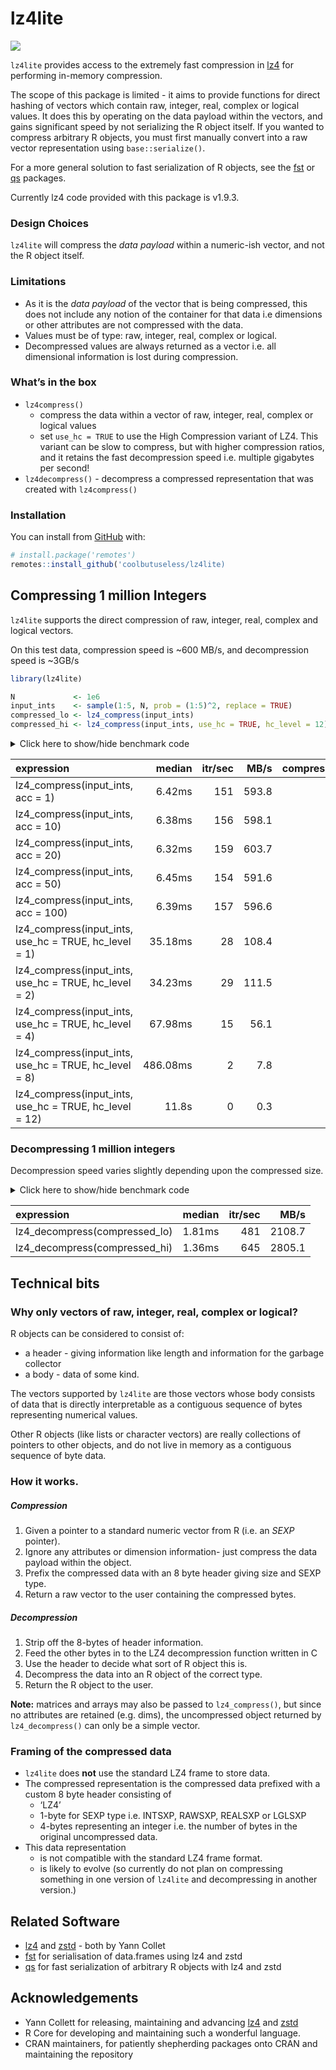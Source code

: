 
<!-- README.md is generated from README.Rmd. Please edit that file -->

# lz4lite

<!-- badges: start -->

![](https://img.shields.io/badge/cool-useless-green.svg)
<!-- badges: end -->

`lz4lite` provides access to the extremely fast compression in
[lz4](https://github.com/lz4/lz4) for performing in-memory compression.

The scope of this package is limited - it aims to provide functions for
direct hashing of vectors which contain raw, integer, real, complex or
logical values. It does this by operating on the data payload within the
vectors, and gains significant speed by not serializing the R object
itself. If you wanted to compress arbitrary R objects, you must first
manually convert into a raw vector representation using
`base::serialize()`.

For a more general solution to fast serialization of R objects, see the
[fst](https://github.com/fstpackage/fst) or
[qs](https://cran.r-project.org/package=qs) packages.

Currently lz4 code provided with this package is v1.9.3.

### Design Choices

`lz4lite` will compress the *data payload* within a numeric-ish vector,
and not the R object itself.

### Limitations

  - As it is the *data payload* of the vector that is being compressed,
    this does not include any notion of the container for that data i.e
    dimensions or other attributes are not compressed with the data.
  - Values must be of type: raw, integer, real, complex or logical.
  - Decompressed values are always returned as a vector i.e. all
    dimensional information is lost during compression.

### What’s in the box

  - `lz4compress()`
      - compress the data within a vector of raw, integer, real, complex
        or logical values
      - set `use_hc = TRUE` to use the High Compression variant of LZ4.
        This variant can be slow to compress, but with higher
        compression ratios, and it retains the fast decompression speed
        i.e. multiple gigabytes per second\!
  - `lz4decompress()` - decompress a compressed representation that was
    created with `lz4compress()`

### Installation

You can install from [GitHub](https://github.com/coolbutuseless/lz4lite)
with:

``` r
# install.package('remotes')
remotes::install_github('coolbutuseless/lz4lite)
```

## Compressing 1 million Integers

`lz4lite` supports the direct compression of raw, integer, real, complex
and logical vectors.

On this test data, compression speed is \~600 MB/s, and decompression
speed is \~3GB/s

``` r
library(lz4lite)

N             <- 1e6
input_ints    <- sample(1:5, N, prob = (1:5)^2, replace = TRUE)
compressed_lo <- lz4_compress(input_ints)
compressed_hi <- lz4_compress(input_ints, use_hc = TRUE, hc_level = 12)
```

<details>

<summary> Click here to show/hide benchmark code </summary>

``` r
library(lz4lite)

res <- bench::mark(
  lz4_compress(input_ints, acc   =   1),
  lz4_compress(input_ints, acc   =  10),
  lz4_compress(input_ints, acc   =  20),
  lz4_compress(input_ints, acc   =  50),
  lz4_compress(input_ints, acc   = 100),
  lz4_compress(input_ints, use_hc = TRUE, hc_level =   1),
  lz4_compress(input_ints, use_hc = TRUE, hc_level =   2),
  lz4_compress(input_ints, use_hc = TRUE, hc_level =   4),
  lz4_compress(input_ints, use_hc = TRUE, hc_level =   8),
  lz4_compress(input_ints, use_hc = TRUE, hc_level =  12),
  check = FALSE
)
```

</details>

| expression                                                 |   median | itr/sec |  MB/s | compression\_ratio |
| :--------------------------------------------------------- | -------: | ------: | ----: | -----------------: |
| lz4\_compress(input\_ints, acc = 1)                        |   6.42ms |     151 | 593.8 |              0.306 |
| lz4\_compress(input\_ints, acc = 10)                       |   6.38ms |     156 | 598.1 |              0.306 |
| lz4\_compress(input\_ints, acc = 20)                       |   6.32ms |     159 | 603.7 |              0.306 |
| lz4\_compress(input\_ints, acc = 50)                       |   6.45ms |     154 | 591.6 |              0.306 |
| lz4\_compress(input\_ints, acc = 100)                      |   6.39ms |     157 | 596.6 |              0.306 |
| lz4\_compress(input\_ints, use\_hc = TRUE, hc\_level = 1)  |  35.18ms |      28 | 108.4 |              0.294 |
| lz4\_compress(input\_ints, use\_hc = TRUE, hc\_level = 2)  |  34.23ms |      29 | 111.5 |              0.294 |
| lz4\_compress(input\_ints, use\_hc = TRUE, hc\_level = 4)  |  67.98ms |      15 |  56.1 |              0.233 |
| lz4\_compress(input\_ints, use\_hc = TRUE, hc\_level = 8)  | 486.08ms |       2 |   7.8 |              0.167 |
| lz4\_compress(input\_ints, use\_hc = TRUE, hc\_level = 12) |    11.8s |       0 |   0.3 |              0.122 |

### Decompressing 1 million integers

Decompression speed varies slightly depending upon the compressed size.

<details>

<summary> Click here to show/hide benchmark code </summary>

``` r
res <- bench::mark(
  lz4_decompress(compressed_lo),
  lz4_decompress(compressed_hi)
)
```

</details>

| expression                      | median | itr/sec |   MB/s |
| :------------------------------ | -----: | ------: | -----: |
| lz4\_decompress(compressed\_lo) | 1.81ms |     481 | 2108.7 |
| lz4\_decompress(compressed\_hi) | 1.36ms |     645 | 2805.1 |

## Technical bits

### Why only vectors of raw, integer, real, complex or logical?

R objects can be considered to consist of:

  - a header - giving information like length and information for the
    garbage collector
  - a body - data of some kind.

The vectors supported by `lz4lite` are those vectors whose body consists
of data that is directly interpretable as a contiguous sequence of bytes
representing numerical values.

Other R objects (like lists or character vectors) are really collections
of pointers to other objects, and do not live in memory as a contiguous
sequence of byte data.

### How it works.

##### Compression

1.  Given a pointer to a standard numeric vector from R (i.e. an *SEXP*
    pointer).
2.  Ignore any attributes or dimension information- just compress the
    data payload within the object.
3.  Prefix the compressed data with an 8 byte header giving size and
    SEXP type.
4.  Return a raw vector to the user containing the compressed bytes.

##### Decompression

1.  Strip off the 8-bytes of header information.
2.  Feed the other bytes in to the LZ4 decompression function written in
    C
3.  Use the header to decide what sort of R object this is.
4.  Decompress the data into an R object of the correct type.
5.  Return the R object to the user.

**Note:** matrices and arrays may also be passed to `lz4_compress()`,
but since no attributes are retained (e.g. dims), the uncompressed
object returned by `lz4_decompress()` can only be a simple vector.

### Framing of the compressed data

  - `lz4lite` does **not** use the standard LZ4 frame to store data.
  - The compressed representation is the compressed data prefixed with a
    custom 8 byte header consisting of
      - ‘LZ4’
      - 1-byte for SEXP type i.e. INTSXP, RAWSXP, REALSXP or LGLSXP
      - 4-bytes representing an integer i.e. the number of bytes in the
        original uncompressed data.
  - This data representation
      - is not compatible with the standard LZ4 frame format.
      - is likely to evolve (so currently do not plan on compressing
        something in one version of `lz4lite` and decompressing in
        another version.)

## Related Software

  - [lz4](https://github.com/lz4/lz4) and
    [zstd](https://github.com/facebook/zstd) - both by Yann Collet
  - [fst](https://github.com/fstpackage/fst) for serialisation of
    data.frames using lz4 and zstd
  - [qs](https://cran.r-project.org/package=qs) for fast serialization
    of arbitrary R objects with lz4 and zstd

## Acknowledgements

  - Yann Collett for releasing, maintaining and advancing
    [lz4](https://github.com/lz4/lz4) and
    [zstd](https://github.com/facebook/zstd)
  - R Core for developing and maintaining such a wonderful language.
  - CRAN maintainers, for patiently shepherding packages onto CRAN and
    maintaining the repository
